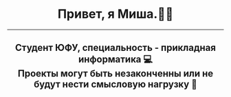 <h1 align = 'center'>Привет, я Миша.🙋‍♂️</h1>
<hr width="100%" size="2">
<h2 align = 'center'>Студент ЮФУ, специальность - прикладная информатика 💻 <br> Проекты могут быть незаконченны или не будут нести смысловую нагрузку 📒</h2>
